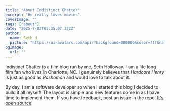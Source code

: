 ```yaml
---
title: "About Indistinct Chatter"
excerpt: "He really loves movies"
coverImage: ""
tags: ["about"]
date: "2025-7-03T05:35:07.322Z"
author:
  name: Seth H
  picture: "https://ui-avatars.com/api/?background=000000&color=fff&name=seth+h"
ogImage:
  url: ""
---
```


Indistinct Chatter is a film blog run by me, Seth Holloway. I am a life long film fan who lives in Charlotte, NC. I genuinely believes that _Hardcore Henry_ is just as good as _Roshomon_ and would love to talk about it. 

By day, I am a software developer so when I started this blog I decided to build it all myself! The layout is simple and new features come in as I have time to implement them. If you have feedback, post an issue in the repo. [It's open source](https://github.com/Kynazeras/indistinct-chatter)!